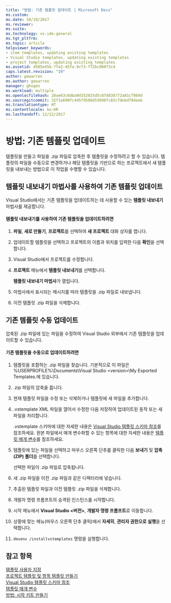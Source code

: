 ```yaml
---
title: "방법: 기존 템플릿 업데이트 | Microsoft Docs"
ms.custom: 
ms.date: 10/19/2017
ms.reviewer: 
ms.suite: 
ms.technology: vs-ide-general
ms.tgt_pltfrm: 
ms.topic: article
helpviewer_keywords:
- item templates, updating existing templates
- Visual Studio templates, updating existing templates
- project templates, updating existing templates
ms.assetid: d585e45b-7fe2-45fa-9cf3-7f2bc060f3c4
caps.latest.revision: "19"
author: gewarren
ms.author: gewarren
manager: ghogen
ms.workload: multiple
ms.openlocfilehash: 28ae63c6dba9d352025d5c87d838772a81cf989d
ms.sourcegitcommit: 32f1a690fc445f9586d53698fc82c7debd784eeb
ms.translationtype: HT
ms.contentlocale: ko-KR
ms.lasthandoff: 12/22/2017
---
```

# <a name="how-to-update-existing-templates"></a>방법: 기존 템플릿 업데이트
템플릿을 만들고 파일을 .zip 파일로 압축한 후 템플릿을 수정하려고 할 수 있습니다. 템플릿의 파일을 수동으로 변경하거나 해당 템플릿을 기반으로 하는 프로젝트에서 새 템플릿을 내보내는 방법으로 이 작업을 수행할 수 있습니다.  
  
## <a name="using-the-export-template-wizard-to-update-an-existing-template"></a>템플릿 내보내기 마법사를 사용하여 기존 템플릿 업데이트  
Visual Studio에서는 기존 템플릿을 업데이트하는 데 사용할 수 있는 **템플릿 내보내기** 마법사를 제공합니다.  
  
#### <a name="to-use-export-template-to-update-an-existing-template"></a>템플릿 내보내기를 사용하여 기존 템플릿을 업데이트하려면  
  
1.  **파일**, **새로 만들기**, **프로젝트**를 선택하여 **새 프로젝트** 대화 상자를 엽니다.  
  
2.  업데이트할 템플릿을 선택하고 프로젝트의 이름과 위치를 입력한 다음 **확인**을 선택합니다.  
  
3.  Visual Studio에서 프로젝트를 수정합니다.  
  
4.  **프로젝트** 메뉴에서 **템플릿 내보내기**를 선택합니다.  

    **템플릿 내보내기 마법사**가 열립니다.  

5.  마법사에서 표시되는 메시지를 따라 템플릿을 .zip 파일로 내보냅니다.  

6.  이전 템플릿 .zip 파일을 삭제합니다.  
  
## <a name="manually-updating-an-existing-template"></a>기존 템플릿 수동 업데이트  
압축된 .zip 파일에 있는 파일을 수정하여 Visual Studio 외부에서 기존 템플릿을 업데이트할 수 있습니다.  
  
#### <a name="to-manually-update-an-existing-template"></a>기존 템플릿을 수동으로 업데이트하려면  
  
1.  템플릿을 포함하는 .zip 파일을 찾습니다. 기본적으로 이 파일은 %USERPROFILE%\Documents\Visual Studio \<version\>\My Exported Templates\.에 있습니다.  
  
2.  .zip 파일의 압축을 풉니다.  
  
3.  현재 템플릿 파일을 수정 또는 삭제하거나 템플릿에 새 파일을 추가합니다.  
  
4.  .vstemplate XML 파일을 열어서 수정한 다음 저장하여 업데이트된 동작 또는 새 파일을 처리합니다.  

    .vstemplate 스키마에 대한 자세한 내용은 [Visual Studio 템플릿 스키마 참조](../extensibility/visual-studio-template-schema-reference.md)를 참조하세요. 원본 파일에서 매개 변수화할 수 있는 항목에 대한 자세한 내용은 [템플릿 매개 변수](../ide/template-parameters.md)를 참조하세요.  
  
5.  템플릿에 있는 파일을 선택하고 마우스 오른쪽 단추를 클릭한 다음 **보내기** 및 **압축(ZIP) 폴더**를 선택합니다.  

    선택한 파일이 .zip 파일로 압축됩니다.  
  
6.  새 .zip 파일을 이전 .zip 파일과 같은 디렉터리에 넣습니다.  
  
7.  추출된 템플릿 파일과 이전 템플릿 .zip 파일을 삭제합니다.  
  
8.  개발자 명령 프롬프트의 승격된 인스턴스를 시작합니다.  

  1. 시작 메뉴에서 **Visual Studio \<버전\>**, **개발자 명령 프롬프트**로 이동합니다.  

  2. 상황에 맞는 메뉴(마우스 오른쪽 단추 클릭)에서 **자세히**, **관리자 권한으로 실행**을 선택합니다.  
  
9. `devenv /installvstemplates` 명령을 실행합니다.  
  
## <a name="see-also"></a>참고 항목  
[템플릿 사용자 지정](../ide/customizing-project-and-item-templates.md)   
[프로젝트 템플릿 및 항목 템플릿 만들기](../ide/creating-project-and-item-templates.md)   
[Visual Studio 템플릿 스키마 참조](../extensibility/visual-studio-template-schema-reference.md)   
[템플릿 매개 변수](../ide/template-parameters.md)   
[방법: 시작 키트 만들기](../ide/how-to-create-starter-kits.md)
